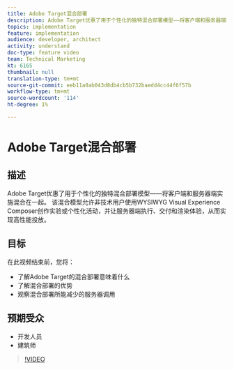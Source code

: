 ```yaml
---
title: Adobe Target混合部署
description: Adobe Target优惠了用于个性化的独特混合部署模型——将客户端和服务器端实施混合在一起。
topics: implementation
feature: implementation
audience: developer, architect
activity: understand
doc-type: feature video
team: Technical Marketing
kt: 6165
thumbnail: null
translation-type: tm+mt
source-git-commit: eeb11a0ab043d8db4cb5b732baedd4cc44f6f57b
workflow-type: tm+mt
source-wordcount: '114'
ht-degree: 1%

---
```



# Adobe Target混合部署

## 描述

Adobe Target优惠了用于个性化的独特混合部署模型——将客户端和服务器端实施混合在一起。 该混合模型允许非技术用户使用WYSIWYG Visual Experience Composer创作实验或个性化活动，并让服务器端执行、交付和渲染体验，从而实现高性能投放。 

## 目标

在此视频结束前，您将：

* 了解Adobe Target的混合部署意味着什么
* 了解混合部署的优势
* 观察混合部署所能减少的服务器调用

## 预期受众

* 开发人员
* 建筑师

>[!VIDEO](https://video.tv.adobe.com/v/41698/?quality=12)

<!-- JUDY: add to this once we have documentation. And/or add to this, with links to the on-device decisioning content. For more information, visit the [documentation](https://docs.adobe.com/content/help/en/target/using/implement-target/implementing-target.html). -->
